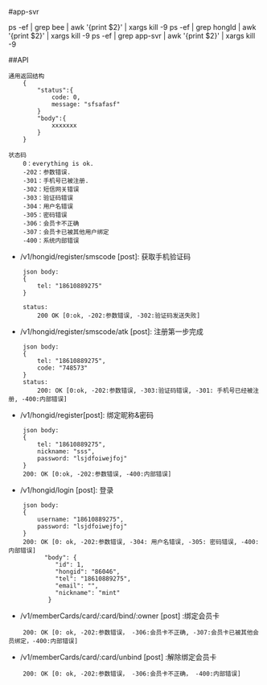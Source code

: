 #app-svr

ps -ef | grep bee | awk '{print $2}' | xargs kill -9
ps -ef | grep hongId | awk '{print $2}' | xargs kill -9
ps -ef | grep app-svr | awk '{print $2}' | xargs kill -9

##API
```
通用返回结构
    {
        "status":{
            code: 0,
            message: "sfsafasf"
        }
        "body":{
            xxxxxxx
        }
    }

状态码
    0：everything is ok.
    -202：参数错误.
    -301：手机号已被注册.
    -302：短信网关错误
    -303：验证码错误
    -304：用户名错误
    -305：密码错误
    -306：会员卡不正确
    -307：会员卡已被其他用户绑定
    -400：系统内部错误
```
* /v1/hongid/register/smscode [post]: 获取手机验证码
```
    json body:
    {
        tel: "18610889275"
    }

    status:
        200 OK [0:ok, -202:参数错误, -302:验证码发送失败]
```
* /v1/hongid/register/smscode/atk [post]: 注册第一步完成
```
    json body:
    {
        tel: "18610889275",
        code: "748573"
    }
    status:
        200: OK [0:ok, -202:参数错误, -303:验证码错误, -301: 手机号已经被注册, -400:内部错误]
```
* /v1/hongid/register[post]: 绑定昵称&密码
```
    json body:
    {
        tel: "18610889275",
        nickname: "sss",
        password: "lsjdfoiwejfoj"
    }
    200: OK [0:ok, -202:参数错误, -400:内部错误]
```
* /v1/hongid/login [post]: 登录
```
    json body:
    {
        username: "18610889275",
        password: "lsjdfoiwejfoj"
    }
    200: OK [0: ok, -202:参数错误, -304: 用户名错误, -305: 密码错误, -400:内部错误]
          "body": {
             "id": 1,
             "hongid": "86046",
             "tel": "18610889275",
             "email": "",
             "nickname": "mint"
           }

```
* /v1/memberCards/card/:card/bind/:owner [post] :绑定会员卡
```
    200: OK [0: ok, -202:参数错误， -306:会员卡不正确, -307:会员卡已被其他会员绑定，-400:内部错误]
```
* /v1/memberCards/card/:card/unbind [post] :解除绑定会员卡
```
    200: OK [0: ok, -202:参数错误， -306:会员卡不正确， -400:内部错误]
```